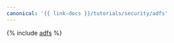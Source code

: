 ```yaml
---
canonical: '{{ link-docs }}/tutorials/security/adfs'
---
```


{% include [adfs](../../../_tutorials/security/adfs.md) %}

